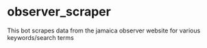 # observer_scraper
This bot scrapes data from the jamaica observer website for various keywords/search terms
